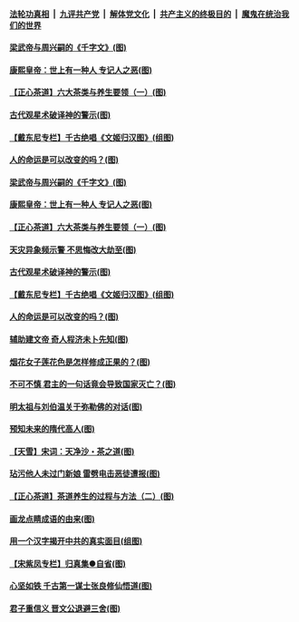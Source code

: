####  [法轮功真相](../../../../basic/blob/master/README.md?t=06220631) &nbsp;|&nbsp; [九评共产党](../../../../9ping.md/blob/master/README.md?t=06220631) &nbsp;|&nbsp; [解体党文化](../../../../jtdwh.md/blob/master/README.md?t=06220631)  &nbsp;|&nbsp; [共产主义的终极目的](../../../../gczydzjmd.md/blob/master/README.md?t=06220631) &nbsp;|&nbsp; [魔鬼在统治我们的世界](../../../../mgztzwmdsj.md/blob/master/README.md?t=06220631) 

#### [梁武帝与周兴嗣的《千字文》(图)](../pages/p7/936914.md?t=06220631) 

#### [康熙皇帝：世上有一种人 专记人之恶(图)](../pages/p7/937141.md?t=06220631) 

#### [【正心茶道】六大茶类与养生要领（一）(图)](../pages/p7/936910.md?t=06220631) 

#### [古代观星术破译神的警示(图)](../pages/p7/936938.md?t=06220631) 

#### [【戴东尼专栏】千古绝唱《文姬归汉图》(组图)](../pages/p7/933598.md?t=06220631) 

#### [人的命运是可以改变的吗？(图)](../pages/p7/936633.md?t=06220631) 

#### [梁武帝与周兴嗣的《千字文》(图)](../pages/p7/936914.md?t=06220631) 

#### [康熙皇帝：世上有一种人 专记人之恶(图)](../pages/p7/937141.md?t=06220631) 

#### [【正心茶道】六大茶类与养生要领（一）(图)](../pages/p7/936910.md?t=06220631) 

#### [天灾异象频示警 不思悔改大劫至(图)](../pages/p7/937076.md?t=06220631) 

#### [古代观星术破译神的警示(图)](../pages/p7/936938.md?t=06220631) 

#### [【戴东尼专栏】千古绝唱《文姬归汉图》(组图)](../pages/p7/933598.md?t=06220631) 

#### [人的命运是可以改变的吗？(图)](../pages/p7/936633.md?t=06220631) 

#### [辅助建文帝 奇人程济未卜先知(图)](../pages/p7/936751.md?t=06220631) 

#### [烟花女子莲花色是怎样修成正果的？(图)](../pages/p7/936627.md?t=06220631) 

#### [不可不慎 君主的一句话竟会导致国家灭亡？(图)](../pages/p7/936921.md?t=06220631) 

#### [明太祖与刘伯温关于弥勒佛的对话(图)](../pages/p7/936918.md?t=06220631) 

#### [预知未来的隋代高人(图)](../pages/p7/936519.md?t=06220631) 

#### [【天雪】宋词：天净沙・茶之道(图)](../pages/p7/936606.md?t=06220631) 

#### [玷污他人未过门新娘 雷劈电击恶徒遭报(图)](../pages/p7/936730.md?t=06220631) 

#### [【正心茶道】茶道养生的过程与方法（二）(图)](../pages/p7/936188.md?t=06220631) 

#### [画龙点睛成语的由来(图)](../pages/p7/936521.md?t=06220631) 

#### [用一个汉字揭开中共的真实面目(组图)](../pages/p7/936605.md?t=06220631) 

#### [【宋紫凤专栏】归真集●自省(图)](../pages/p7/936715.md?t=06220631) 

#### [心坚如铁 千古第一谋士张良修仙悟道(图)](../pages/p7/936518.md?t=06220631) 

#### [君子重信义 晋文公退避三舍(图)](../pages/p7/936517.md?t=06220631) 

